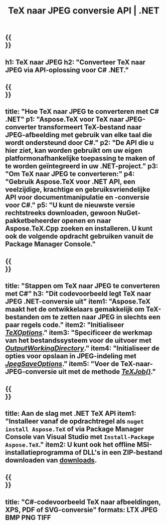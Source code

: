 ﻿---
translation: true
template: /_templates/_conversion-child-net.md
title: TeX naar JPEG conversie API | .NET
description: TeX naar JPEG conversie functionaliteit. Integreer deze on-premise .NET-bibliotheek in uw project of gebruik platformonafhankelijke applicaties om TeX naar JPEG te converteren.
keywords: tex naar jpeg api net, tex2jpeg integratie c#
url: /net/conversion/tex-to-jpeg/
family: tex
platformtag: net
feature: conversion
informat: TEX
outformat: JPEG
otherformats: BMP PNG TIFF PDF SVG XPS
---


{{<section banner>}}
---
h1: TeX naar JPEG
h2: "Converteer TeX naar JPEG via API-oplossing voor C# .NET."
---

{{<section overview>}}
---
title: "Hoe TeX naar JPEG te converteren met C# .NET"
p1: "Aspose.TeX voor TeX naar JPEG-converter transformeert TeX-bestand naar JPEG-afbeelding met gebruik van elke taal die wordt ondersteund door C#."
p2: "De API die u hier ziet, kan worden gebruikt om uw eigen platformonafhankelijke toepassing te maken of te worden geïntegreerd in uw .NET-project."
p3: "Om TeX naar JPEG te converteren:"
p4: "Gebruik Aspose.TeX voor .NET API, een veelzijdige, krachtige en gebruiksvriendelijke API voor documentmanipulatie en -conversie voor C#."
p5: "U kunt de nieuwste versie rechtstreeks downloaden, gewoon NuGet-pakketbeheerder openen en naar Aspose.TeX.Cpp zoeken en installeren. U kunt ook de volgende opdracht gebruiken vanuit de Package Manager Console."
---

{{<section feature1>}}
---
title: "Stappen om TeX naar JPEG te converteren met C#"
h3: "Dit codevoorbeeld legt TeX naar JPEG .NET-conversie uit"
item1: "Aspose.TeX maakt het de ontwikkelaars gemakkelijk om TeX-bestanden om te zetten naar JPEG in slechts een paar regels code."
item2: "Initialiseer [*TeXOptions*](https://reference.aspose.com/tex/net/aspose.tex/texoptions/)."
item3: "Specificeer de werkmap van het bestandssysteem voor de uitvoer met [*OutputWorkingDirectory*](https://reference.aspose.com/tex/net/aspose.tex/texoptions/outputworkingdirectory/)."
item4: "Initialiseer de opties voor opslaan in JPEG-indeling met [*JpegSaveOptions*](https://reference.aspose.com/tex/net/aspose.tex.presentation.image/jpegsaveoptions/)."
item5: "Voer de TeX-naar-JPEG-conversie uit met de methode [*TeXJob()*](https://reference.aspose.com/tex/net/aspose.tex/texjob/)."
---

{{<section feature2>}}
---
title: Aan de slag met .NET TeX API
item1: "Installeer vanaf de opdrachtregel als ```nuget install Aspose.TeX``` of via Package Manager Console van Visual Studio met ```Install-Package Aspose.TeX```."
item2: U kunt ook het offline MSI-installatieprogramma of DLL's in een ZIP-bestand downloaden van [downloads](https://releases.aspose.com/tex/net).
---

{{<section widget>}}
---
title: "C#-codevoorbeeld TeX naar afbeeldingen, XPS, PDF of SVG-conversie"
formats: LTX JPEG BMP PNG TIFF
---
